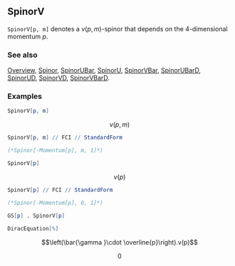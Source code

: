 ## SpinorV

`SpinorV[p, m]` denotes a $v(p,m)$-spinor that depends on the $4$-dimensional momentum $p$.

### See also

[Overview](Extra/FeynCalc.md), [Spinor](Spinor.md), [SpinorUBar](SpinorUBar.md), [SpinorU](SpinorU.md), [SpinorVBar](SpinorVBar.md), [SpinorUBarD](SpinorUBarD.md), [SpinorUD](SpinorUD.md), [SpinorVD](SpinorVD.md), [SpinorVBarD](SpinorVBarD.md).

### Examples

```mathematica
SpinorV[p, m]
```

$$v(p,m)$$

```mathematica
SpinorV[p, m] // FCI // StandardForm

(*Spinor[-Momentum[p], m, 1]*)
```

```mathematica
SpinorV[p]
```

$$v(p)$$

```mathematica
SpinorV[p] // FCI // StandardForm

(*Spinor[-Momentum[p], 0, 1]*)
```

```mathematica
GS[p] . SpinorV[p] 
 
DiracEquation[%]
```

$$\left(\bar{\gamma }\cdot \overline{p}\right).v(p)$$

$$0$$